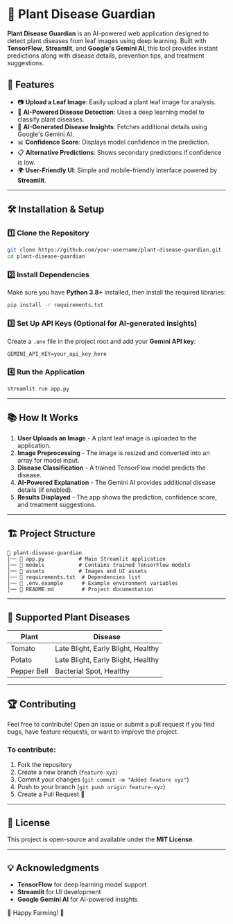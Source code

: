 # 🌿 Plant Disease Guardian

**Plant Disease Guardian** is an AI-powered web application designed to detect plant diseases from leaf images using deep learning. Built with **TensorFlow**, **Streamlit**, and **Google's Gemini AI**, this tool provides instant predictions along with disease details, prevention tips, and treatment suggestions.

## 🚀 Features
- 📷 **Upload a Leaf Image**: Easily upload a plant leaf image for analysis.
- 🌱 **AI-Powered Disease Detection**: Uses a deep learning model to classify plant diseases.
- 🤖 **AI-Generated Disease Insights**: Fetches additional details using Google's Gemini AI.
- 📊 **Confidence Score**: Displays model confidence in the prediction.
- 📋 **Alternative Predictions**: Shows secondary predictions if confidence is low.
- 🌍 **User-Friendly UI**: Simple and mobile-friendly interface powered by **Streamlit**.

---

## 🛠️ Installation & Setup

### 1️⃣ Clone the Repository
```bash
git clone https://github.com/your-username/plant-disease-guardian.git
cd plant-disease-guardian
```

### 2️⃣ Install Dependencies
Make sure you have **Python 3.8+** installed, then install the required libraries:
```bash
pip install -r requirements.txt
```

### 3️⃣ Set Up API Keys (Optional for AI-generated insights)
Create a `.env` file in the project root and add your **Gemini API key**:
```
GEMINI_API_KEY=your_api_key_here
```

### 4️⃣ Run the Application
```bash
streamlit run app.py
```

---

## 📚 How It Works
1. **User Uploads an Image** - A plant leaf image is uploaded to the application.
2. **Image Preprocessing** - The image is resized and converted into an array for model input.
3. **Disease Classification** - A trained TensorFlow model predicts the disease.
4. **AI-Powered Explanation** - The Gemini AI provides additional disease details (if enabled).
5. **Results Displayed** - The app shows the prediction, confidence score, and treatment suggestions.

---

## 🏗️ Project Structure
```
📂 plant-disease-guardian
│── 📄 app.py           # Main Streamlit application
│── 📂 models           # Contains trained TensorFlow models
│── 📂 assets           # Images and UI assets
│── 📄 requirements.txt  # Dependencies list
│── 📄 .env.example      # Example environment variables
│── 📄 README.md         # Project documentation
```

---

## 📌 Supported Plant Diseases
| **Plant** | **Disease** |
|-----------|------------|
| Tomato | Late Blight, Early Blight, Healthy |
| Potato | Late Blight, Early Blight, Healthy |
| Pepper Bell | Bacterial Spot, Healthy |

---

## 🏆 Contributing
Feel free to contribute! Open an issue or submit a pull request if you find bugs, have feature requests, or want to improve the project.

### To contribute:
1. Fork the repository
2. Create a new branch (`feature-xyz`)
3. Commit your changes (`git commit -m "Added feature xyz"`)
4. Push to your branch (`git push origin feature-xyz`)
5. Create a Pull Request 🎉

---

## 📜 License
This project is open-source and available under the **MIT License**.

---

## 💡 Acknowledgments
- **TensorFlow** for deep learning model support
- **Streamlit** for UI development
- **Google Gemini AI** for AI-powered insights

💚 Happy Farming! 🌱

